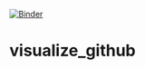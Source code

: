 [![Binder](https://mybinder.org/badge_logo.svg)](https://mybinder.org/v2/gh/https%3A%2F%2Fmybinder.org%2Fv2%2Fgh%2Fkhuyentran1401%2Fvisualize_github%2Fb24e0afba2e90eed9d79c9dbcf2144616522c77e%3Ffilepath%3Dcontent%252Fgithub_analysis.ipynb/master)
# visualize_github
